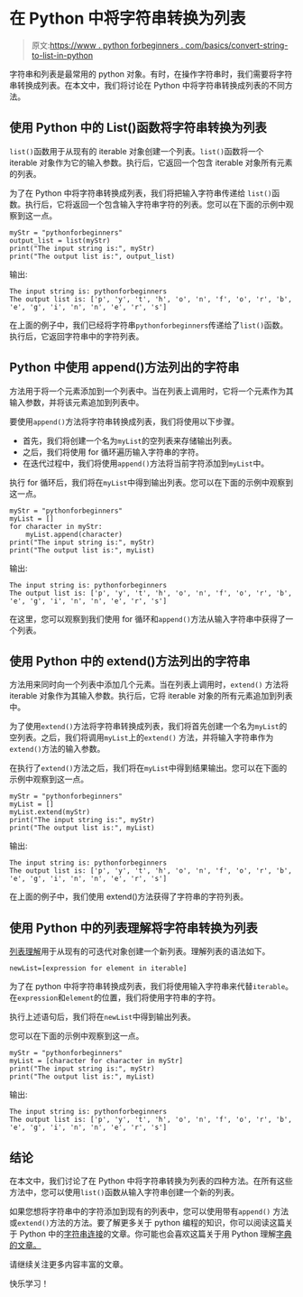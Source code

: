 # 在 Python 中将字符串转换为列表

> 原文:[https://www . python forbeginners . com/basics/convert-string-to-list-in-python](https://www.pythonforbeginners.com/basics/convert-string-to-list-in-python)

字符串和列表是最常用的 python 对象。有时，在操作字符串时，我们需要将字符串转换成列表。在本文中，我们将讨论在 Python 中将字符串转换成列表的不同方法。

## 使用 Python 中的 List()函数将字符串转换为列表

`list()`函数用于从现有的 iterable 对象创建一个列表。`list()`函数将一个 iterable 对象作为它的输入参数。执行后，它返回一个包含 iterable 对象所有元素的列表。

为了在 Python 中将字符串转换成列表，我们将把输入字符串传递给 `list()`函数。执行后，它将返回一个包含输入字符串字符的列表。您可以在下面的示例中观察到这一点。

```
myStr = "pythonforbeginners"
output_list = list(myStr)
print("The input string is:", myStr)
print("The output list is:", output_list)
```

输出:

```
The input string is: pythonforbeginners
The output list is: ['p', 'y', 't', 'h', 'o', 'n', 'f', 'o', 'r', 'b', 'e', 'g', 'i', 'n', 'n', 'e', 'r', 's']
```

在上面的例子中，我们已经将字符串`pythonforbeginners`传递给了`list()`函数。执行后，它返回字符串中的字符列表。

## Python 中使用 append()方法列出的字符串

方法用于将一个元素添加到一个列表中。当在列表上调用时，它将一个元素作为其输入参数，并将该元素追加到列表中。

要使用`append()`方法将字符串转换成列表，我们将使用以下步骤。

*   首先，我们将创建一个名为`myList`的空列表来存储输出列表。
*   之后，我们将使用 for 循环遍历输入字符串的字符。
*   在迭代过程中，我们将使用`append()`方法将当前字符添加到`myList`中。

执行 for 循环后，我们将在`myList`中得到输出列表。您可以在下面的示例中观察到这一点。

```
myStr = "pythonforbeginners"
myList = []
for character in myStr:
    myList.append(character)
print("The input string is:", myStr)
print("The output list is:", myList)
```

输出:

```
The input string is: pythonforbeginners
The output list is: ['p', 'y', 't', 'h', 'o', 'n', 'f', 'o', 'r', 'b', 'e', 'g', 'i', 'n', 'n', 'e', 'r', 's']
```

在这里，您可以观察到我们使用 for 循环和`append()`方法从输入字符串中获得了一个列表。

## 使用 Python 中的 extend()方法列出的字符串

方法用来同时向一个列表中添加几个元素。当在列表上调用时，`extend()` 方法将 iterable 对象作为其输入参数。执行后，它将 iterable 对象的所有元素追加到列表中。

为了使用`extend()`方法将字符串转换成列表，我们将首先创建一个名为`myList`的空列表。之后，我们将调用`myList`上的`extend()` 方法，并将输入字符串作为`extend()`方法的输入参数。

在执行了`extend()`方法之后，我们将在`myList`中得到结果输出。您可以在下面的示例中观察到这一点。

```
myStr = "pythonforbeginners"
myList = []
myList.extend(myStr)
print("The input string is:", myStr)
print("The output list is:", myList)
```

输出:

```
The input string is: pythonforbeginners
The output list is: ['p', 'y', 't', 'h', 'o', 'n', 'f', 'o', 'r', 'b', 'e', 'g', 'i', 'n', 'n', 'e', 'r', 's']
```

在上面的例子中，我们使用 extend()方法获得了字符串的字符列表。

## 使用 Python 中的列表理解将字符串转换为列表

[列表理解](https://www.pythonforbeginners.com/basics/list-comprehensions-in-python)用于从现有的可迭代对象创建一个新列表。理解列表的语法如下。

```
newList=[expression for element in iterable]
```

为了在 python 中将字符串转换成列表，我们将使用输入字符串来代替`iterable`。在`expression`和`element`的位置，我们将使用字符串的字符。

执行上述语句后，我们将在`newList`中得到输出列表。

您可以在下面的示例中观察到这一点。

```
myStr = "pythonforbeginners"
myList = [character for character in myStr]
print("The input string is:", myStr)
print("The output list is:", myList)
```

输出:

```
The input string is: pythonforbeginners
The output list is: ['p', 'y', 't', 'h', 'o', 'n', 'f', 'o', 'r', 'b', 'e', 'g', 'i', 'n', 'n', 'e', 'r', 's']
```

## 结论

在本文中，我们讨论了在 Python 中将字符串转换为列表的四种方法。在所有这些方法中，您可以使用`list()`函数从输入字符串创建一个新的列表。

如果您想将字符串中的字符添加到现有的列表中，您可以使用带有`append()` 方法或`extend()`方法的方法。要了解更多关于 python 编程的知识，你可以阅读这篇关于 Python 中的[字符串连接](https://www.pythonforbeginners.com/concatenation/string-concatenation-and-formatting-in-python)的文章。你可能也会喜欢这篇关于用 Python 理解[字典的文章。](https://www.pythonforbeginners.com/dictionary/dictionary-comprehension-in-python)

请继续关注更多内容丰富的文章。

快乐学习！
